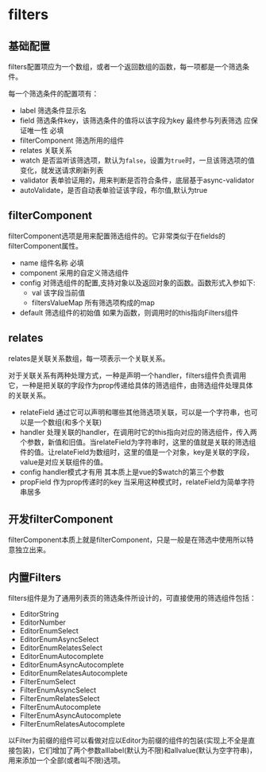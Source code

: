 # filters

## 基础配置

filters配置项应为一个数组，或者一个返回数组的函数，每一项都是一个筛选条件。

每一个筛选条件的配置项有：

* label 筛选条件显示名
* field 筛选条件key，该筛选条件的值将以该字段为key 最终参与列表筛选 应保证唯一性 必填
* filterComponent 筛选所用的组件
* relates 关联关系
* watch 是否监听该筛选项，默认为```false```，设置为```true```时，一旦该筛选项的值变化，就发送请求刷新列表
* validator 表单验证用的，用来判断是否符合条件，底层基于async-validator
* autoValidate，是否自动表单验证该字段，布尔值,默认为true

## filterComponent

filterComponent选项是用来配置筛选组件的。它非常类似于在fields的filterComponent属性。

* name 组件名称 必填
* component 采用的自定义筛选组件
* config 对筛选组件的配置,支持对象以及返回对象的函数。函数形式入参如下:
  * val 该字段当前值
  * filtersValueMap 所有筛选项构成的map
* default 筛选组件的初始值 如果为函数，则调用时的this指向Filters组件

## relates

relates是关联关系数组，每一项表示一个关联关系。

对于关联关系有两种处理方式，一种是声明一个handler，filters组件负责调用它，一种是把关联的字段作为prop传递给具体的筛选组件，由筛选组件处理具体的关联关系。

* relateField 通过它可以声明和哪些其他筛选项关联，可以是一个字符串，也可以是一个数组(和多个关联)
* handler 处理关联的handler，在调用时它的this指向对应的筛选组件，传入两个参数，新值和旧值。当relateField为字符串时，这里的值就是关联的筛选组件的值。让relateField为数组时，这里的值是一个对象，key是关联的字段，value是对应关联组件的值。
* config handler模式才有用 其本质上是vue的$watch的第三个参数
* propField 作为prop传递时的key 当采用这种模式时，relateField为简单字符串居多

## 开发filterComponent

filterComponent本质上就是filterComponent，只是一般是在筛选中使用所以特意独立出来。

## 内置Filters

filters组件是为了通用列表页的筛选条件所设计的，可直接使用的筛选组件包括：

* EditorString
* EditorNumber
* EditorEnumSelect
* EditorEnumAsyncSelect
* EditorEnumRelatesSelect
* EditorEnumAutocomplete
* EditorEnumAsyncAutocomplete
* EditorEnumRelatesAutocomplete
* FilterEnumSelect
* FilterEnumAsyncSelect
* FilterEnumRelatesSelect
* FilterEnumAutocomplete
* FilterEnumAsyncAutocomplete
* FilterEnumRelatesAutocomplete

以Filter为前缀的组件可以看做对应以Editor为前缀的组件的包装(实现上不全是直接包装)，它们增加了两个参数alllabel(默认为不限)和allvalue(默认为空字符串)，用来添加一个全部(或者叫不限)选项。
